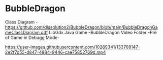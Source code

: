 # BubbleDragon
 Class Diagram - https://github.com/dissolution2/BubbleDragon/blob/main/BubbleDragonGameClassDiagram.pdf
 LibGdx Java Game -BubbleDragon Video Folder -Pre of Game in Debugg Mode-


https://user-images.githubusercontent.com/10289341/133708147-2e2f7d55-d847-4884-9446-cae75852769d.mp4


